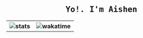 <div align="center">
  <h2>
    <samp><b>Yo!. I'm Aishen</b></samp>
  </h2>
  <table>
    <tr>
      <th> 
        <img 
          alt="stats" 
          src="https://github-readme-stats.vercel.app/api?custom_title=my%20stats&username=aishenreemo&show_icons=true&count_private=true&include_all_commits=true&theme=dark"
        />
        </th><th>
        <img 
          alt="wakatime" 
          src="https://github-readme-stats.vercel.app/api/wakatime?langs_count=5&username=aishen&layout=compact&layout=compact&theme=dark&custom_title=wakatime%20stats&v=2"
        />
      </th>
  </table>
</div>
